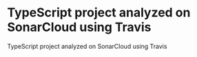 # TypeScript project analyzed on SonarCloud using Travis
TypeScript project analyzed on SonarCloud using Travis
